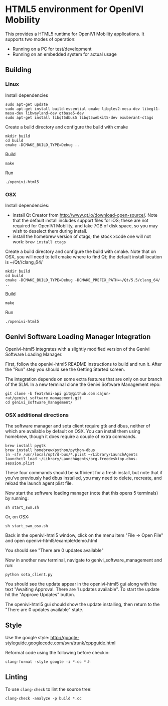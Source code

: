 # HTML5 environment for OpenIVI Mobility

This provides a HTML5 runtime for OpenIVI Mobility applications.
It supports two modes of operation:

* Running on a PC for test/development
* Running on an embedded system for actual usage

## Building

### Linux

Install dependencies

    sudo apt-get update
    sudo apt-get install build-essential cmake libgles2-mesa-dev libegl1-mesa-dev libwayland-dev qtbase5-dev
    sudo apt-get install libqt5dbus5 libqt5webkit5-dev exuberant-ctags

Create a build directory and configure the build with cmake

	mkdir build
	cd build
	cmake -DCMAKE_BUILD_TYPE=Debug ..

Build

	make

Run
	
	./openivi-html5

### OSX

Install dependencies:

* install Qt Creator from http://www.qt.io/download-open-source/. Note that the default install includes support files for iOS; these are not required for OpenIVI Mobility, and take 7GB of disk space, so you may wish to deselect them during install.
* install the homebrew version of ctags; the stock xcode one will not work: `brew install ctags`

Create a build directory and configure the build with cmake. Note that on OSX, you will need to tell cmake where to find Qt; the default install location is ~/Qt/<version>/clang_64/

	mkdir build
	cd build
	cmake -DCMAKE_BUILD_TYPE=Debug -DCMAKE_PREFIX_PATH=~/Qt/5.5/clang_64/ ..

Build

	make

Run
	
	./openivi-html5

## Genivi Software Loading Manager Integration

Openivi-html5 integrates with a slightly modified version of the Genivi Software Loading Manager.

First, follow the openivi-html5 README instructions to build and run it. After the "Run" step you should see the Getting Started screen.

The integration depends on some extra features that are only on our branch of the SLM.
In a new terminal clone the Genivi Software Management repo:

    git clone -b feat/hmi-api git@github.com:cajun-rat/genivi_software_management.git
    cd genivi_software_management/

### OSX additional directions

The software manager and sota client require gtk and dbus, neither of which are available by default on OSX. You can install them using homebrew, though it does require a couple of extra commands.

	brew install pygtk
	brew install homebrew/python/python-dbus
	ln -sfv /usr/local/opt/d-bus/*.plist ~/Library/LaunchAgents
	launchctl load ~/Library/LaunchAgents/org.freedesktop.dbus-session.plist

These four commands should be sufficient for a fresh install, but note that if you've previously had dbus installed, you may need to delete, recreate, and reload the launch agent plist file.

Now start the software loading manager (note that this opens 5 terminals) by running:

    sh start_swm.sh

Or, on OSX:

	sh start_swm_osx.sh

Back in the openivi-html5 window, click on the menu item "File -> Open File" and open openivi-html5/example/demo.html

You should see "There are 0 updates available"

Now in another new terminal, navigate to genivi_software_management and run:

    python sota_client.py

You should see the update appear in the openivi-html5 gui along with the text "Awaiting Approval. There are 1 updates available". To start the update hit the "Approve Updates" button.

The openivi-html5 gui should show the update installing, then return to the "There are 0 updates available" state.

## Style

Use the google style:
http://google-styleguide.googlecode.com/svn/trunk/cppguide.html

Reformat code using the following before checkin:

    clang-format -style google -i *.cc *.h

## Linting

To use `clang-check` to lint the source tree:

    clang-check -analyze -p build *.cc
